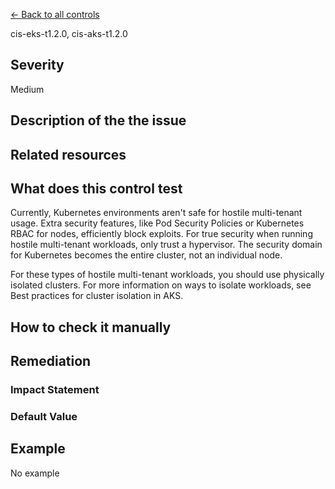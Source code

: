[← Back to all controls](index.md)


cis-eks-t1.2.0, cis-aks-t1.2.0

## Severity

Medium

## Description of the the issue

## Related resources

## What does this control test

Currently, Kubernetes environments aren't safe for hostile multi-tenant usage. Extra security features, like Pod Security Policies or Kubernetes RBAC for nodes, efficiently block exploits. For true security when running hostile multi-tenant workloads, only trust a hypervisor. The security domain for Kubernetes becomes the entire cluster, not an individual node.

 For these types of hostile multi-tenant workloads, you should use physically isolated clusters. For more information on ways to isolate workloads, see Best practices for cluster isolation in AKS.

## How to check it manually

## Remediation

### Impact Statement

### Default Value

## Example

No example
